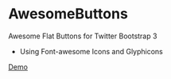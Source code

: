 # AwesomeButtons
Awesome Flat Buttons for Twitter Bootstrap 3
- Using Font-awesome Icons and Glyphicons

<a href="http://ergots.fr/AwesomeButton/" target="_blank">Demo</a>
